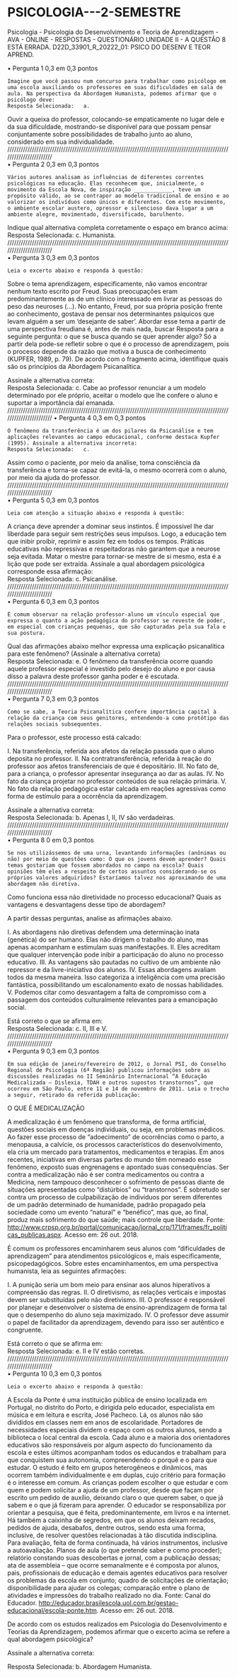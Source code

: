 # PSICOLOGIA---2-SEMESTRE

Psicologia - Psicologia do Desenvolvimento e Teoria de Aprendizagem - AVA - ONLINE - RESPOSTAS - QUESTIONÁRIO UNIDADE II - A QUESTÃO 8 ESTÁ ERRADA.
D22D_33901_R_20222_01: PSICO DO DESENV E TEOR APREND.

•	Pergunta 1
0,3 em 0,3 pontos
	
 	Imagine que você passou num concurso para trabalhar como psicólogo em uma escola auxiliando os professores em suas dificuldades em sala de aula. Na perspectiva da Abordagem Humanista, podemos afirmar que o psicólogo deve:			
	Resposta Selecionada:	a. 
Ouvir a queixa do professor, colocando-se empaticamente no lugar dele e da sua dificuldade, mostrando-se disponível para que possam pensar conjuntamente sobre possibilidades de trabalho junto ao aluno, considerado em sua individualidade.
///////////////////////////////////////////////////////////////////////////////////////////////////////////////////////			
•	Pergunta 2
0,3 em 0,3 pontos
	
 	Vários autores analisam as influências de diferentes correntes psicológicas na educação. Elas reconhecem que, inicialmente, o movimento da Escola Nova, de inspiração ____________, teve um propósito válido, ao se contrapor ao modelo tradicional de ensino e ao valorizar os indivíduos como únicos e diferentes. Com este movimento, o ambiente escolar austero, opressor e silencioso dava lugar a um ambiente alegre, movimentado, diversificado, barulhento.
Indique qual alternativa completa corretamente o espaço em branco acima:			
	Resposta Selecionada:	c. 
Humanista.
///////////////////////////////////////////////////////////////////////////////////////////////////////////////////////				
•	Pergunta 3
0,3 em 0,3 pontos
	
 	Leia o excerto abaixo e responda à questão:

 
Sobre o tema aprendizagem, especificamente, não vamos encontrar nenhum texto escrito por Freud. Suas preocupações eram predominantemente as de um clínico interessado em livrar as pessoas do peso das neuroses (...). No entanto, Freud, por sua própria posição frente ao conhecimento, gostava de pensar nos determinantes psíquicos que levam alguém a ser um ‘desejante de saber’. Abordar esse tema a partir de uma perspectiva freudiana é, antes de mais nada, buscar Resposta para a seguinte pergunta: o que se busca quando se quer aprender algo? Só a partir dela pode-se refletir sobre o que é o processo de aprendizagem, pois o processo depende da razão que motiva a busca de conhecimento (KUPFER, 1989, p. 79).
De acordo com o fragmento acima, identifique quais são os princípios da Abordagem Psicanalítica.

 
Assinale a alternativa correta:			
	Resposta Selecionada:	c. 
Cabe ao professor renunciar a um modelo determinado por ele próprio, aceitar o modelo que lhe confere o aluno e suportar a importância daí emanada.
///////////////////////////////////////////////////////////////////////////////////////////////////////////////////////	
•	Pergunta 4
0,3 em 0,3 pontos
	
 	O fenômeno da transferência é um dos pilares da Psicanálise e tem aplicações relevantes ao campo educacional, conforme destaca Kupfer (1995). Assinale a alternativa incorreta:			
	Resposta Selecionada:	c. 
Assim como o paciente, por meio da análise, toma consciência da transferência e torna-se capaz de evitá-la, o mesmo ocorrerá com o aluno, por meio da ajuda do professor.
///////////////////////////////////////////////////////////////////////////////////////////////////////////////////////				
•	Pergunta 5
0,3 em 0,3 pontos
	
 	Leia com atenção a situação abaixo e responda à questão:
A criança deve aprender a dominar seus instintos. É impossível lhe dar liberdade para seguir sem restrições seus impulsos. Logo, a educação tem que inibir proibir, reprimir e assim fez em todos os tempos. Práticas educativas não repressivas e respeitadoras não garantem que a neurose seja evitada. Matar o mestre para tornar-se mestre de si mesmo, esta é a lição que pode ser extraída.
Assinale a qual abordagem psicológica corresponde essa afirmação:			
	Resposta Selecionada:	c. 
Psicanálise.
///////////////////////////////////////////////////////////////////////////////////////////////////////////////////////				
•	Pergunta 6
0,3 em 0,3 pontos
	
 	É comum observar na relação professor-aluno um vínculo especial que expressa o quanto a ação pedagógica do professor se reveste de poder, em especial com crianças pequenas, que são capturadas pela sua fala e sua postura.
Qual das afirmações abaixo melhor expressa uma explicação psicanalítica para este fenômeno? (Assinale a alternativa correta)			
	Resposta Selecionada:	e. 
O fenômeno da transferência ocorre quando aquele professor especial é investido pelo desejo do aluno e por causa disso a palavra deste professor ganha poder e é escutada.
///////////////////////////////////////////////////////////////////////////////////////////////////////////////////////				
•	Pergunta 7
0,3 em 0,3 pontos
	
 	Como se sabe, a Teoria Psicanalítica confere importância capital à relação da criança com seus genitores, entendendo-a como protótipo das relações sociais subsequentes.
Para o professor, este processo está calcado:

 
I. Na transferência, referida aos afetos da relação passada que o aluno deposita no professor.
II. Na contratransferência, referida à reação do professor aos afetos transferenciais de que é depositário.
III. No fato de, para a criança, o professor apresentar insegurança ao dar as aulas.
IV. No fato da criança projetar no professor conteúdos de sua relação primária.
V. No fato da relação pedagógica estar calcada em reações agressivas como forma de estímulo para a ocorrência da aprendizagem.

 
Assinale a alternativa correta:			
	Resposta Selecionada:	b. 
Apenas I, II, IV são verdadeiras.
///////////////////////////////////////////////////////////////////////////////////////////////////////////////////////				
•	Pergunta 8
0 em 0,3 pontos
	
 	Se nos utilizássemos de uma urna, levantando informações (anônimas ou não) por meio de questões como: O que os jovens devem aprender? Quais temas gostariam que fossem abordados no campo na escola? Quais opiniões têm eles a respeito de certos assuntos considerando-se os próprios valores adquiridos? Estaríamos talvez nos aproximando de uma abordagem não diretiva.
Como funciona essa não diretividade no processo educacional? Quais as vantagens e desvantagens desse tipo de abordagem?

 
A partir dessas perguntas, analise as afirmações abaixo.

 
I. As abordagens não diretivas defendem uma determinação inata (genética) do ser humano. Elas não dirigem o trabalho do aluno, mas apenas acompanham e estimulam suas manifestações.
II. Eles acreditam que qualquer intervenção pode inibir a participação do aluno no processo educativo.
III. As vantagens são pautadas no cultivo de um ambiente não repressor e da livre-iniciativa dos alunos.
IV. Essas abordagens avaliam todos da mesma maneira. Isso categoriza a inteligência com uma precisão fantástica, possibilitando um escalonamento exato de nossas habilidades.
V. Podemos citar como desvantagem a falta de compromisso com a passagem dos conteúdos culturalmente relevantes para a emancipação social.

 
Está correto o que se afirma em:			
	Resposta Selecionada:	c. 
II, III e V.
///////////////////////////////////////////////////////////////////////////////////////////////////////////////////////				
•	Pergunta 9
0,3 em 0,3 pontos
	
 	Em sua edição de janeiro/fevereiro de 2012, o Jornal PSI, do Conselho Regional de Psicologia (6ª Região) publicou informações sobre as discussões realizadas no II Seminário Internacional “A Educação Medicalizada – Dislexia, TDAH e outros supostos transtornos”, que ocorreu em São Paulo, entre 11 e 14 de novembro de 2011. Leia o trecho a seguir, retirado da referida publicação:

 
O QUE É MEDICALIZAÇÃO

 
A medicalização é um fenômeno que transforma, de forma artificial, questões sociais em doenças individuais, ou seja, em problemas médicos. Ao fazer esse processo de “adoecimento” de ocorrências como o parto, a menopausa, a calvície, os processos característicos do desenvolvimento, ela cria um mercado para tratamentos, medicamentos e terapias. Em anos recentes, iniciativas em diversas partes do mundo têm nomeado esse fenômeno, exposto suas engrenagens e apontado suas consequências. Ser contra a medicalização não é ser contra medicamentos ou contra a Medicina, nem tampouco desconhecer o sofrimento de pessoas diante de situações apresentadas como “distúrbios” ou “transtornos”. É sobretudo ser contra um processo de culpabilização de indivíduos por serem diferentes de um padrão determinado de humanidade, padrão propagado pela sociedade como um evento “natural” e “benéfico”, mas que, ao final, produz mais sofrimento do que saúde; mais controle que liberdade.
Fonte: http://www.crpsp.org.br/portal/comunicacao/jornal_crp/171/frames/fr_politicas_publicas.aspx. Acesso em: 26 out. 2018.

 
É comum os professores encaminharem seus alunos com “dificuldades de aprendizagem” para atendimentos psicológicos e, mais especificamente, psicopedagógicos. Sobre estes encaminhamentos, em uma perspectiva humanista, leia as seguintes afirmações:

 
I. A punição seria um bom meio para ensinar aos alunos hiperativos a compreensão das regras.
II. O diretivismo, as relações verticais e impostas devem ser substituídas pelo não diretivismo.
III. O professor é responsável por planejar e desenvolver o sistema de ensino-aprendizagem de forma tal que o desempenho do aluno seja maximizado.
IV. O professor deve assumir o papel de facilitador da aprendizagem, devendo para isso ser autêntico e congruente.

 
Está correto o que se afirma em:			
	Resposta Selecionada:	e. 
II e IV estão corretas.
///////////////////////////////////////////////////////////////////////////////////////////////////////////////////////				
•	Pergunta 10
0,3 em 0,3 pontos
	
 	Leia o excerto abaixo e responda à questão:
A Escola da Ponte é uma instituição pública de ensino localizada em Portugal, no distrito do Porto, e dirigida pelo educador, especialista em música e em leitura e escrita, José Pacheco. Lá, os alunos não são divididos em classes nem em anos de escolaridade. Portadores de necessidades especiais dividem o espaço com os outros alunos, sendo a biblioteca o local central da escola. Cada aluno e a maioria dos orientadores educativos são responsáveis por algum aspecto do funcionamento da escola e estes últimos acompanham todos os educandos e trabalham para que conquistem sua autonomia, compreendendo o porquê e o para que estudar.
O estudo é feito em grupos heterogêneos e dinâmicos, mas ocorrem também individualmente e em duplas, cujo critério para formação é o interesse em comum. As crianças podem escolher o que estudar e com quem e podem solicitar a ajuda de um professor, desde que façam por escrito um pedido de auxílio, deixando claro o que querem saber, o que já sabem e o que já fizeram para aprender. O educador se responsabiliza por orientar a pesquisa, que é feita, predominantemente, em livros e na internet.
Há também a caixinha de segredos, em que os alunos deixam recados, pedidos de ajuda, desabafos, dentre outros, sendo esta uma forma, inclusive, de resolver questões relacionadas à tão discutida indisciplina.
Para avaliação, feita de forma continuada, há vários instrumentos, inclusive a autoavaliação. Planos de aula (o que pretende saber e como proceder); relatório constando suas descobertas e jornal, com a publicação dessas; ata de assembleia – que ocorre semanalmente e é composta por alunos, pais, profissionais de educação e demais agentes educativos para resolver os problemas da escola em conjunto; quadro de solicitações de orientação; disponibilidade para ajudar os colegas; comparação entre o plano de atividades e impressões do trabalho realizado no dia.
Fonte: Canal do Educador. http://educador.brasilescola.uol.com.br/gestao-educacional/escola-ponte.htm. Acesso em: 26 out. 2018.

 
De acordo com os estudos realizados em Psicologia do Desenvolvimento e Teorias da Aprendizagem, podemos afirmar que o excerto acima se refere a qual abordagem psicológica?

 
Assinale a alternativa correta:			

Resposta Selecionada:	b. 
Abordagem Humanista.

